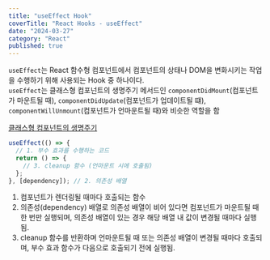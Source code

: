 ```yaml
---
title: "useEffect Hook"
coverTitle: "React Hooks - useEffect"
date: "2024-03-27"
category: "React"
published: true
---
```


`useEffect`는 React 함수형 컴포넌트에서 컴포넌트의 상태나 DOM을 변화시키는 작업을 수행하기 위해 사용되는 Hook 중 하나이다.  
`useEffect`는 클래스형 컴포넌트의 생명주기 메서드인 `componentDidMount`(컴포넌트가 마운트될 때), `componentDidUpdate`(컴포넌트가 업데이트될 떄), `componentWillUnmount`(컴포넌트가 언마운트될 때)와 비슷한 역할을 함

[클래스형 컴포넌트의 생명주기](https://www.tadadadacoding.com/posts/react-life-cycle)

```javascript
useEffect(() => {
  // 1. 부수 효과를 수행하는 코드
  return () => {
    // 3. cleanup 함수 (언마운트 시에 호출됨)
  };
}, [dependency]); // 2. 의존성 배열
```

1. 컴포넌트가 렌더링될 때마다 호출되는 함수
2. 의존성(dependency) 배열로 의존성 배열이 비어 있다면 컴포넌트가 마운트될 때 한 번만 실행되며, 의존성 배열이 있는 경우 해당 배열 내 값이 변경될 때마다 실행됨.
3. cleanup 함수를 반환하며 언마운트될 때 또는 의존성 배열이 변경될 때마다 호출되며, 부수 효과 함수가 다음으로 호출되기 전에 실행됨.
